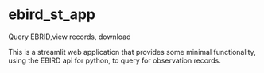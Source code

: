 # ebird_st_app
Query EBRID,view records, download

This is a streamlit web application that provides some minimal functionality, using the EBIRD api for python, to query for observation records.
